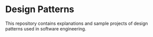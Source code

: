 # Design Patterns
This repository contains explanations and sample projects of design patterns used in software engineering.
